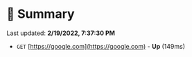 # 📖 Summary
Last updated: **2/19/2022, 7:37:30 PM**

- `GET` [https://google.com](https://google.com) - **Up** (149ms)
